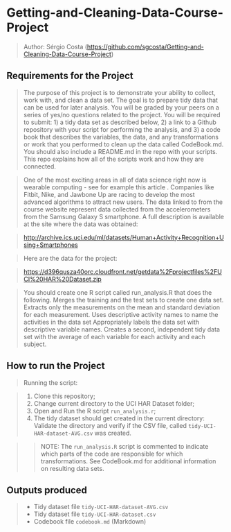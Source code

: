 # Getting-and-Cleaning-Data-Course-Project

> Author: Sérgio Costa (https://github.com/sgcosta/Getting-and-Cleaning-Data-Course-Project)

## Requirements for the Project

> The purpose of this project is to demonstrate your ability to collect, work with, and clean a data set. The goal is to prepare tidy data that can be used for later analysis. You will be graded by your peers on a series of yes/no questions related to the project. You will be required to submit: 1) a tidy data set as described below, 2) a link to a Github repository with your script for performing the analysis, and 3) a code book that describes the variables, the data, and any transformations or work that you performed to clean up the data called CodeBook.md. You should also include a README.md in the repo with your scripts. This repo explains how all of the scripts work and how they are connected.  

> One of the most exciting areas in all of data science right now is wearable computing - see for example this article . Companies like Fitbit, Nike, and Jawbone Up are racing to develop the most advanced algorithms to attract new users. The data linked to from the course website represent data collected from the accelerometers from the Samsung Galaxy S smartphone. A full description is available at the site where the data was obtained: 

> http://archive.ics.uci.edu/ml/datasets/Human+Activity+Recognition+Using+Smartphones 

> Here are the data for the project: 

> https://d396qusza40orc.cloudfront.net/getdata%2Fprojectfiles%2FUCI%20HAR%20Dataset.zip 

> You should create one R script called run_analysis.R that does the following. 
> Merges the training and the test sets to create one data set.
> Extracts only the measurements on the mean and standard deviation for each measurement. 
> Uses descriptive activity names to name the activities in the data set
> Appropriately labels the data set with descriptive variable names. 
> Creates a second, independent tidy data set with the average of each variable for each activity and each subject. 

## How to run the Project

> Running the script:

> 1. Clone this repository;
> 2. Change current directory to the UCI HAR Dataset folder;
> 3. Open and Run the R script `run_analysis.r`;
> 5. The tidy dataset should get created in the current directory: Validate the directory and verify if the CSV file, called `tidy-UCI-HAR-dataset-AVG.csv` was created. 

> > NOTE: The `run_analysis.R` script is commented to indicate which parts of the code are responsible for which transformations. See CodeBook.md for additional information on resulting data sets.

## Outputs produced

> * Tidy dataset file `tidy-UCI-HAR-dataset-AVG.csv` 
> * Tidy dataset file `tidy-UCI-HAR-dataset.csv` 
> * Codebook file `codebook.md` (Markdown)
